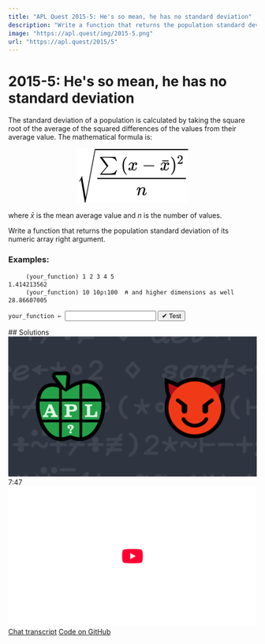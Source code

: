 ```yaml
---
title: "APL Quest 2015-5: He's so mean, he has no standard deviation"
description: "Write a function that returns the population standard deviation of its numeric array right argument."
image: "https://apl.quest/img/2015-5.png"
url: "https://apl.quest/2015/5"
---
```


# <span class=s>2015-</span>5: He's so mean, he has no standard deviation
The standard deviation of a population is calculated by taking the square root of the average of the squared differences of the values from their average value. The mathematical formula is:

<div align="center">
<img src="../../img/stdev.svg" class="fi">
</div>

where <span class="math"><i>x̄</i></span> is the mean average value and <span class="math"><i>n</i></span> is the number of values.

Write a function that returns the population standard deviation of its numeric array right argument.

### Examples:

```APL
     (your_function) 1 2 3 4 5
1.414213562
     (your_function) 10 10⍴⍳100  ⍝ and higher dimensions as well
28.86607005
```
<div class="pdiv">
  <code onclick="p_Input.focus()">your_function ← </code><input id="p_Input" autocomplete="off" spellcheck="false" oninput="this.parentElement.querySelector`button`.disabled=false;localStorage.setItem(window.location.pathname,this.value)" onkeypress="subm(event)">
  <button onclick="alert$.next`Testing…`;submitSolution`p`" class="md-button md-button--primary">&#x2714; Test</button>
</div>
<p id="p_Output"></p>
## Solutions
<div onclick="play(this)" title="Video on YouTube" class="yt">
<img alt="Video Thumbnail" src="../../img/2015-5.png">
<time>7:47</time>
<img alt="YouTube" src="../../img/yt-big.png">
</div>
<a href="https://chat.stackexchange.com/transcript/message/61644417#61644417" target="_blank" class="md-button md-button--primary">Chat transcript</a>
<a href="https://github.com/abrudz/apl_quest/blob/main/2015/5.apl" target="_blank" class="md-button md-button--primary right">Code on GitHub</a>

<script>
    testCases={"a":["1 2 3 4 5","5-⍳10","⍳50","?20⍴50","?(10+?20)⍴50"],"b":["10 10⍴⍳100","1","25-?(10+?20)⍴50","5 5⍴⍳25","(2+?3⍴?5)⍴?100⍴50"],"f":"{(({+/(⍵-(≢⍵)⍴(+/⍵)÷≢⍵)*2},⍵)÷≢,⍵)*0.5}"}
    p_Input.value=localStorage.getItem(window.location.pathname)
    play=e=>e.outerHTML=`<iframe src="https://www.youtube.com/embed/9_RPmL2Szkk?list=PLYKQVqyrAEj9wDIUyLDGtDAFTKY38BUMN&autoplay=1" title="<span class=s>2015-</span>5: He's so mean, he has no standard deviation (APL Quest 2015-5)" frameborder="0" allow="accelerometer; autoplay; clipboard-write; encrypted-media; gyroscope; picture-in-picture; web-share" referrerpolicy="strict-origin-when-cross-origin" allowfullscreen></iframe>`
</script>
